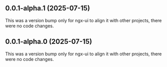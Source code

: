 ## 0.0.1-alpha.1 (2025-07-15)

This was a version bump only for ngx-ui to align it with other projects, there were no code changes.

## 0.0.1-alpha.0 (2025-07-15)

This was a version bump only for ngx-ui to align it with other projects, there were no code changes.